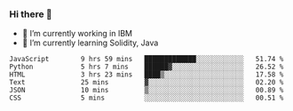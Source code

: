 ### Hi there 👋

<!--
**mathcodeman/mathcodeman** is a ✨ _special_ ✨ repository because its `README.md` (this file) appears on your GitHub profile.

Here are some ideas to get you started:

- 🔭 I’m currently working on ...
- 🌱 I’m currently learning ...
- 👯 I’m looking to collaborate on ...
- 🤔 I’m looking for help with ...
- 💬 Ask me about ...
- 📫 How to reach me: ...
- 😄 Pronouns: ...
- ⚡ Fun fact: ...
-->

- 🔭 I’m currently working in IBM
- 🌱 I’m currently learning Solidity, Java

<!--START_SECTION:waka-->

```text
JavaScript        9 hrs 59 mins   █████████████░░░░░░░░░░░░   51.74 %
Python            5 hrs 7 mins    ██████▓░░░░░░░░░░░░░░░░░░   26.52 %
HTML              3 hrs 23 mins   ████▒░░░░░░░░░░░░░░░░░░░░   17.58 %
Text              25 mins         ▓░░░░░░░░░░░░░░░░░░░░░░░░   02.20 %
JSON              10 mins         ▒░░░░░░░░░░░░░░░░░░░░░░░░   00.89 %
CSS               5 mins          ░░░░░░░░░░░░░░░░░░░░░░░░░   00.51 %
```

<!--END_SECTION:waka-->
